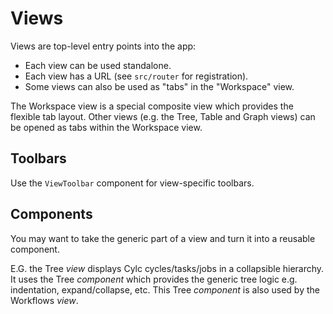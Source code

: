 # Views

Views are top-level entry points into the app:

* Each view can be used standalone.
* Each view has a URL (see `src/router` for registration).
* Some views can also be used as "tabs" in the "Workspace" view.

The Workspace view is a special composite view which provides the flexible tab
layout. Other views (e.g. the Tree, Table and Graph views) can be opened as
tabs within the Workspace view.


## Toolbars

Use the `ViewToolbar` component for view-specific toolbars.


## Components

You may want to take the generic part of a view and turn it into a reusable
component.

E.G. the Tree *view* displays Cylc cycles/tasks/jobs in a collapsible hierarchy.
It uses the Tree *component* which provides the generic tree logic e.g.
indentation, expand/collapse, etc. This Tree *component* is also used by
the Workflows *view*.
